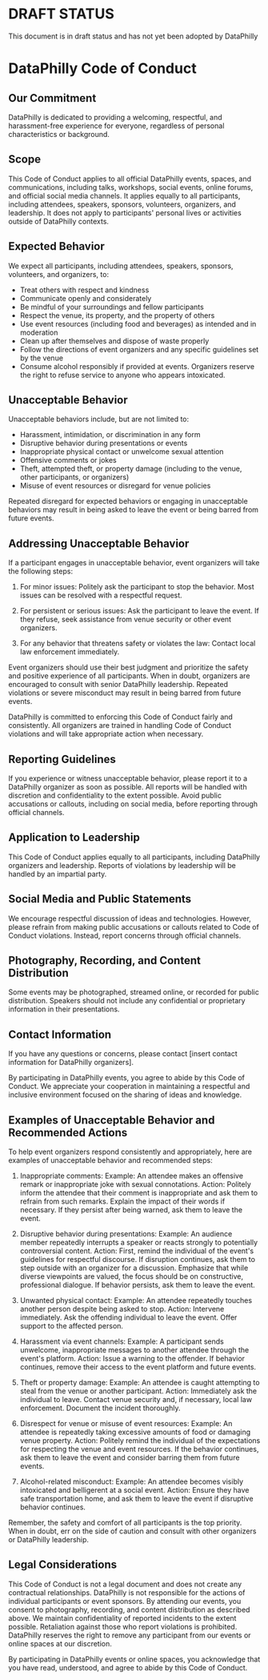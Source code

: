 # DRAFT STATUS
This document is in draft status and has not yet been adopted by DataPhilly

# DataPhilly Code of Conduct

## Our Commitment

DataPhilly is dedicated to providing a welcoming, respectful, and harassment-free experience for everyone, regardless of personal characteristics or background.

## Scope

This Code of Conduct applies to all official DataPhilly events, spaces, and communications, including talks, workshops, social events, online forums, and official social media channels. It applies equally to all participants, including attendees, speakers, sponsors, volunteers, organizers, and leadership. It does not apply to participants' personal lives or activities outside of DataPhilly contexts.

## Expected Behavior

We expect all participants, including attendees, speakers, sponsors, volunteers, and organizers, to:

- Treat others with respect and kindness
- Communicate openly and considerately
- Be mindful of your surroundings and fellow participants
- Respect the venue, its property, and the property of others
- Use event resources (including food and beverages) as intended and in moderation
- Clean up after themselves and dispose of waste properly
- Follow the directions of event organizers and any specific guidelines set by the venue
- Consume alcohol responsibly if provided at events. Organizers reserve the right to refuse service to anyone who appears intoxicated.

## Unacceptable Behavior

Unacceptable behaviors include, but are not limited to:

- Harassment, intimidation, or discrimination in any form
- Disruptive behavior during presentations or events
- Inappropriate physical contact or unwelcome sexual attention
- Offensive comments or jokes
- Theft, attempted theft, or property damage (including to the venue, other participants, or organizers)
- Misuse of event resources or disregard for venue policies

Repeated disregard for expected behaviors or engaging in unacceptable behaviors may result in being asked to leave the event or being barred from future events.

## Addressing Unacceptable Behavior

If a participant engages in unacceptable behavior, event organizers will take the following steps:

1. For minor issues: Politely ask the participant to stop the behavior. Most issues can be resolved with a respectful request.

2. For persistent or serious issues: Ask the participant to leave the event. If they refuse, seek assistance from venue security or other event organizers.

3. For any behavior that threatens safety or violates the law: Contact local law enforcement immediately.

Event organizers should use their best judgment and prioritize the safety and positive experience of all participants. When in doubt, organizers are encouraged to consult with senior DataPhilly leadership. Repeated violations or severe misconduct may result in being barred from future events.

DataPhilly is committed to enforcing this Code of Conduct fairly and consistently. All organizers are trained in handling Code of Conduct violations and will take appropriate action when necessary.

## Reporting Guidelines

If you experience or witness unacceptable behavior, please report it to a DataPhilly organizer as soon as possible. All reports will be handled with discretion and confidentiality to the extent possible. Avoid public accusations or callouts, including on social media, before reporting through official channels.

## Application to Leadership

This Code of Conduct applies equally to all participants, including DataPhilly organizers and leadership. Reports of violations by leadership will be handled by an impartial party.

## Social Media and Public Statements

We encourage respectful discussion of ideas and technologies. However, please refrain from making public accusations or callouts related to Code of Conduct violations. Instead, report concerns through official channels.

## Photography, Recording, and Content Distribution

Some events may be photographed, streamed online, or recorded for public distribution. Speakers should not include any confidential or proprietary information in their presentations.

## Contact Information

If you have any questions or concerns, please contact [insert contact information for DataPhilly organizers].

By participating in DataPhilly events, you agree to abide by this Code of Conduct. We appreciate your cooperation in maintaining a respectful and inclusive environment focused on the sharing of ideas and knowledge.

## Examples of Unacceptable Behavior and Recommended Actions

To help event organizers respond consistently and appropriately, here are examples of unacceptable behavior and recommended steps:

1. Inappropriate comments:
   Example: An attendee makes an offensive remark or inappropriate joke with sexual connotations.
   Action: Politely inform the attendee that their comment is inappropriate and ask them to refrain from such remarks. Explain the impact of their words if necessary. If they persist after being warned, ask them to leave the event.

2. Disruptive behavior during presentations:
   Example: An audience member repeatedly interrupts a speaker or reacts strongly to potentially controversial content.
   Action: First, remind the individual of the event's guidelines for respectful discourse. If disruption continues, ask them to step outside with an organizer for a discussion. Emphasize that while diverse viewpoints are valued, the focus should be on constructive, professional dialogue. If behavior persists, ask them to leave the event.

3. Unwanted physical contact:
   Example: An attendee repeatedly touches another person despite being asked to stop.
   Action: Intervene immediately. Ask the offending individual to leave the event. Offer support to the affected person.

4. Harassment via event channels:
   Example: A participant sends unwelcome, inappropriate messages to another attendee through the event's platform.
   Action: Issue a warning to the offender. If behavior continues, remove their access to the event platform and future events.

5. Theft or property damage:
   Example: An attendee is caught attempting to steal from the venue or another participant.
   Action: Immediately ask the individual to leave. Contact venue security and, if necessary, local law enforcement. Document the incident thoroughly.

6. Disrespect for venue or misuse of event resources:
   Example: An attendee is repeatedly taking excessive amounts of food or damaging venue property.
   Action: Politely remind the individual of the expectations for respecting the venue and event resources. If the behavior continues, ask them to leave the event and consider barring them from future events.

7. Alcohol-related misconduct:
   Example: An attendee becomes visibly intoxicated and belligerent at a social event.
   Action: Ensure they have safe transportation home, and ask them to leave the event if disruptive behavior continues.

Remember, the safety and comfort of all participants is the top priority. When in doubt, err on the side of caution and consult with other organizers or DataPhilly leadership.

## Legal Considerations

This Code of Conduct is not a legal document and does not create any contractual relationships. DataPhilly is not responsible for the actions of individual participants or event sponsors. By attending our events, you consent to photography, recording, and content distribution as described above. We maintain confidentiality of reported incidents to the extent possible. Retaliation against those who report violations is prohibited. DataPhilly reserves the right to remove any participant from our events or online spaces at our discretion.

By participating in DataPhilly events or online spaces, you acknowledge that you have read, understood, and agree to abide by this Code of Conduct.
